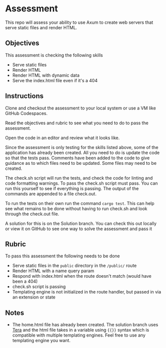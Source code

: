 # Assessment

This repo will assess your ability to use Axum to create web servers that serve static files and render HTML.

## Objectives

This assessment is checking the following skills

- Serve static files
- Render HTML
- Render HTML with dynamic data
- Serve the index.html file even if it's a 404

## Instructions

Clone and checkout the assessment to your local system or use a VM like GitHub Codespaces.

Read the objectives and rubric to see what you need to do to pass the assessment.

Open the code in an editor and review what it looks like.

Since the assessment is only testing for the skills listed above, some of the application has already been created. All you need to do is update the code so that the tests pass. Comments have been added to the code to give guidance as to which files need to be updated. Some files may need to be created.

The check.sh script will run the tests, and check the code for linting and code formatting warnings. To pass the check.sh script must pass. You can run this yourself to see if everything is passing. The output of the commands are appended to a file check.out.

To run the tests on their own run the command `cargo test`. This can help see what remains to be done without having to run check.sh and look through the check.out file.

A solution for this is on the Solution branch. You can check this out locally or view it on GitHub to see one way to solve the assessment and pass it

## Rubric

To pass this assessment the following needs to be done

- Serve static files in the `public` directory in the `/public/` route
- Render HTML with a name query param
- Respond with index.html when the route doesn't match (would have been a 404)
- check.sh script is passing
- Templating engine is not initialized in the route handler, but passed in via an extension or state

## Notes

- The home.html file has already been created. The solution branch uses [Tera](https://crates.io/crates/tera) and the html file takes in a variable using `{{}}` syntax which is compatible with multiple templating engines. Feel free to use any templating engine you want.
